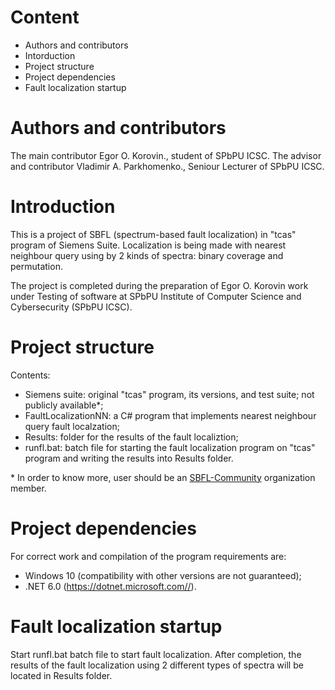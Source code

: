 # Content

* Authors and contributors
* Intorduction
* Project structure
* Project dependencies
* Fault localization startup

# Authors and contributors

The main contributor Egor O. Korovin., student of SPbPU ICSC.
The advisor and contributor Vladimir A. Parkhomenko., Seniour Lecturer of SPbPU ICSC.

# Introduction

This is a project of SBFL (spectrum-based fault localization) in "tcas" program of Siemens Suite. Localization is being made with nearest neighbour query using by 2 kinds of spectra: binary coverage and permutation.

The project is completed during the preparation of Egor O. Korovin work under Testing of software at SPbPU Institute of Computer Science and Cybersecurity (SPbPU ICSC).

# Project structure

Contents:
* Siemens suite: original "tcas" program, its versions, and test suite; not publicly available*;
* FaultLocalizationNN: a C# program that implements nearest neighbour query fault localzation;
* Results: folder for the results of the fault localiztion;
* runfl.bat: batch file for starting the fault localization program on "tcas" program and writing the results into Results folder.

\* In order to know more, user should be an [SBFL-Community](https://github.com/SBFL-Community) organization member.

# Project dependencies

For correct work and compilation of the program requirements are:
* Windows 10 (compatibility with other versions are not guaranteed);
* .NET 6.0 (https://dotnet.microsoft.com//).

# Fault localization startup

Start runfl.bat batch file to start fault localization. After completion, the results of the fault localization using 2 different types of spectra will be located in Results folder.
